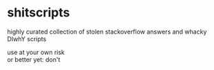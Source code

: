 # shitscripts
highly curated collection of stolen stackoverflow answers and whacky DIwhY scripts

use at your own risk<br>
or better yet: don't
